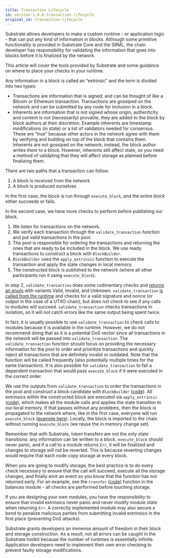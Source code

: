 ```yaml
---
title: Transaction Lifecycle
id: version-1.0.0-transaction-lifecycle
original_id: transaction-lifecycle
---
```

Substrate allows developers to make a custom runtime - or application logic - that can put any kind of information in blocks. Although some primitive functionality is provided in Substrate Core and the SRML, the chain developer has responsibility for validating the information that goes into blocks before it is finalized by the network.

This article will cover the tools provided by Substrate and some guidance on where to place your checks in your runtime.

Any information in a block is called an “extrinsic” and the term is divided into two types:

* Transactions are information that is signed, and can be thought of like a Bitcoin or Ethereum transaction. Transactions are gossiped on the network and can be submitted by any node for inclusion in a block.
* Inherents are information that is not signed whose origin, authenticity and content is not (necessarily) provable, they are added to the block by block authors at their discretion. Example inherents are timestamp modifications (in state) or a list of validators needed for consensus. These are “true” because other actors in the network agree with them by verifying and building on top of the block that contains them. Inherents are not gossiped on the network; instead, the block author writes them to a block. However, inherents still affect state, so you need a method of validating that they will affect storage as planned before finalizing them.

There are two paths that a transaction can follow:

1. A block is received from the network
2. A block is produced ourselves

In the first case, the block is run through `execute_block`, and the entire block either succeeds or fails.

In the second case, we have more checks to perform before publishing our block.

1. We listen for transactions on the network.
2. We verify each transaction through the `validate_transaction` function and put valid transactions in the pool.
3. The pool is responsible for ordering the transactions and returning the ones that are ready to be included in the block. We use ready transactions to construct a block with `BlockBuilder`.
4. `BlockBuilder` uses the `apply_extrinsic` function to execute the transaction and apply the state changes in local memory.
5. The constructed block is published to the network (where all other participants run it using `execute_block`).

In step 2, `validate_transaction` does some rudimentary checks and [returns an enum](https://github.com/paritytech/substrate/blob/250bbe1d72b928ef771325e0ed6980a52e38c322/core/sr-primitives/src/transaction_validity.rs#L31) with variants Valid, Invalid, and Unknown. `validate_transaction` [is called from the runtime](https://github.com/paritytech/substrate/blob/v0.9.2/srml/executive/src/lib.rs#L225) and checks for a valid signature and nonce (or output in the case of a UTXO chain), but does not check to see if any calls to modules will succeed. `validate_transaction` checks transactions in isolation, so it will not catch errors like the same output being spent twice.

In fact, it is usually possible to use `validate_transaction` to check calls to modules because it is available in the runtime. However, we do not recommend doing that as it is a potential DoS vector since all transactions in the network will be passed into `validate_transaction`. The `validate_transaction` function should focus on providing the necessary information for the pool to order and prioritize transactions and quickly reject all transactions that are definitely invalid or outdated. Note that the function will be called frequently (also potentially multiple times for the same transaction). It is also possible for `validate_transaction` to fail a dependent transaction that would pass `execute_block` if it were executed in the correct order.

We use the outputs from `validate_transaction` to order the transactions in the pool and construct a block candidate with `BlockBuilder` ([code](https://github.com/paritytech/substrate/blob/v0.9.2/core/client/src/block_builder/block_builder.rs)). All extrinsics within the constructed block are executed via `apply_extrinsic` ([code](https://github.com/paritytech/substrate/blob/v0.9.2/srml/executive/src/lib.rs#L144)), which makes all the module calls and applies the state transition to our local memory. If that passes without any problems, then the block is propagated to the network where, like in the first case, everyone will run `execute_block` ([example here](https://github.com/paritytech/substrate/blob/v0.9.2/srml/executive/src/lib.rs#L112)). Locally, the block is imported to the chain without running `execute_block` (we reuse the in memory change set).

Remember that with Substrate, token transfers are not the only state transitions: any information can be written to a block. `execute_block` should never panic, and if a call to a module returns `Err`, it will be finalized and changes to storage will not be reverted. This is because reverting changes would require that each node copy storage at every block. 

When you are going to modify storage, the best practice is to do every check necessary to ensure that the call will succeed, execute all the storage changes, and finally emit an event so you know that the function has not returned early. For an example, see the `transfer` ([code](https://github.com/paritytech/substrate/blob/v0.9.2/srml/balances/src/lib.rs#L142)) function in the balances module - all checks are performed before touching storage.

If you are designing your own modules, you have the responsibility to ensure that invalid extrinsics never panic and never modify module state when returning `Err`. A correctly implemented module may also secure a bond to penalize malicious parties from submitting invalid extrinsics in the first place (preventing DoS attacks).

Substrate grants developers an immense amount of freedom in their block and storage construction. As a result, not all errors can be caught in the Substrate toolkit because the number of runtimes is essentially infinite. Application developers need to implement their own error checking to prevent faulty storage modifications.